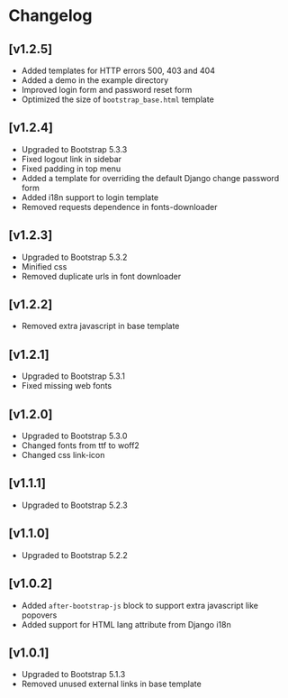 # Changelog

## [v1.2.5]

- Added templates for HTTP errors 500, 403 and 404
- Added a demo in the example directory
- Improved login form and password reset form
- Optimized the size of `bootstrap_base.html` template

## [v1.2.4]

- Upgraded to Bootstrap 5.3.3
- Fixed logout link in sidebar
- Fixed padding in top menu
- Added a template for overriding the default Django change password form
- Added i18n support to login template
- Removed requests dependence in fonts-downloader

## [v1.2.3]

- Upgraded to Bootstrap 5.3.2
- Minified css
- Removed duplicate urls in font downloader

## [v1.2.2]

 - Removed extra javascript in base template

## [v1.2.1]

 - Upgraded to Bootstrap 5.3.1
 - Fixed missing web fonts

## [v1.2.0]

 - Upgraded to Bootstrap 5.3.0
 - Changed fonts from ttf to woff2
 - Changed css link-icon

## [v1.1.1]

 - Upgraded to Bootstrap 5.2.3

## [v1.1.0]

 - Upgraded to Bootstrap 5.2.2

## [v1.0.2]

- Added `after-bootstrap-js` block to support extra javascript like popovers
- Added support for HTML lang attribute from Django i18n

## [v1.0.1]

- Upgraded to Bootstrap 5.1.3
- Removed unused external links in base template
